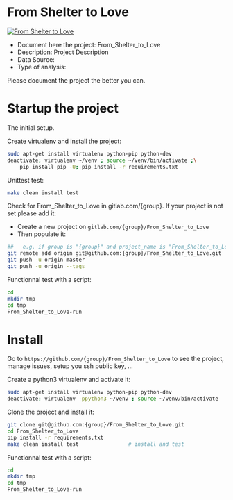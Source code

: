 # From Shelter to Love

[![From Shelter to Love](https://user-images.githubusercontent.com/86983252/136600407-bf892a49-34a9-4d81-bb3b-6c948ec1cb30.PNG)](https://from-shelter-to-love.herokuapp.com/)

- Document here the project: From_Shelter_to_Love
- Description: Project Description
- Data Source:
- Type of analysis:

Please document the project the better you can.

# Startup the project

The initial setup.

Create virtualenv and install the project:
```bash
sudo apt-get install virtualenv python-pip python-dev
deactivate; virtualenv ~/venv ; source ~/venv/bin/activate ;\
    pip install pip -U; pip install -r requirements.txt
```

Unittest test:
```bash
make clean install test
```

Check for From_Shelter_to_Love in gitlab.com/{group}.
If your project is not set please add it:

- Create a new project on `gitlab.com/{group}/From_Shelter_to_Love`
- Then populate it:

```bash
##   e.g. if group is "{group}" and project_name is "From_Shelter_to_Love"
git remote add origin git@github.com:{group}/From_Shelter_to_Love.git
git push -u origin master
git push -u origin --tags
```

Functionnal test with a script:

```bash
cd
mkdir tmp
cd tmp
From_Shelter_to_Love-run
```

# Install

Go to `https://github.com/{group}/From_Shelter_to_Love` to see the project, manage issues,
setup you ssh public key, ...

Create a python3 virtualenv and activate it:

```bash
sudo apt-get install virtualenv python-pip python-dev
deactivate; virtualenv -ppython3 ~/venv ; source ~/venv/bin/activate
```

Clone the project and install it:

```bash
git clone git@github.com:{group}/From_Shelter_to_Love.git
cd From_Shelter_to_Love
pip install -r requirements.txt
make clean install test                # install and test
```
Functionnal test with a script:

```bash
cd
mkdir tmp
cd tmp
From_Shelter_to_Love-run
```
